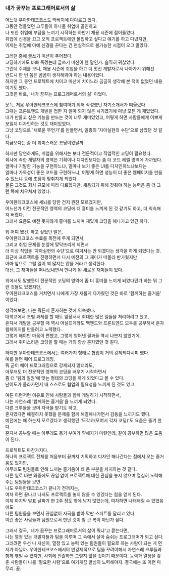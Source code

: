 ### 내가 꿈꾸는 프로그래머로서의 삶

어느덧 우아한테크코스도 막바지에 다다르고 있다.  
그동안 정들었던 크루들이 하나둘 취업에 골인하고  
나 또한 취업에 부담을 느끼기 시작하는 하반기 채용 시즌에 접어들었다.  
취업에 신경을 끄고 오직 프로젝트에만 몰입하고 싶다고 얘기를 하고 다녔지만,  
이제는 취업에 아예 신경을 끈다는 건 현실적으로 불가능한 시점이 오고 말았다.

그러던 중에 글쓰기 미션이 주어졌다.  
코딩하기에도 바빠 죽겠는데 글쓰기 미션이 웬 말인가. 솔직히 귀찮았다.  
그런데 주제를 보니, 채용 시즌에 취업을 하고 더 멋진 개발자로서 나아가기 위해선  
반드시 한 번 쯤은 곰곰이 생각해봐야 하는 내용이었다.  
하지만 그 동안 프로젝트에 치이고 미션에 치이느라 곰곰히 생각해 본 적이 없었던 내용이기도 했다.  
그것은 바로, '내가 꿈꾸는 프로그래머로서의 삶' 이었다.

문득, 처음 우아한테크코스에 참여하기 위해 작성했던 자기소개서가 떠올랐다.  
그때는 프론트엔드 개발을 접한 지 얼마 되지 않은 시기였기에 마냥 모든 게 재밌었다.  
내가 만들고 싶은 기능을 만드는 것이 너무 재미있었고, 어떻게 하면 사람들에게 이쁘게 보일지 디자인하는 것도 재미있었다.  
그냥 코딩으로 '새로운 무언가'를 만들면서, 일종의 '자아실현의 수단'으로 삼았던 것 같다.  
지금보다는 좀 더 취미스러운 코딩이었달까.

하지만 당연하게도, 취업을 위해서는 보다 전문적이고 직업적인 코딩이 필요했다.  
회사에 속한 개발자의 영역은 기획이나 디자인보다는 좀 더 코드 레벨 영역에 가까웠다.  
얼마나 기발한 기능을 구현하느냐, 얼마나 보기 좋은 UI를 디자인하느냐보다는  
얼마나 가독성이 좋은 코드를 구현하느냐, 어떻게 하면 성능이 더 좋은 웹페이지를 만들 수 있느냐 등에 초점이 맞춰지게 되었다.  
물론 그것도 회사 규모에 따라 다르겠지만, 채용되기 위해 갖춰야 하는 능력은 좀 더 그런 쪽에 치우쳐져 있었다.

우아한테크코스에 세뇌를 당한 건지 뭔진 모르겠지만,  
어느샌가 이런 전문적인 영역의 코딩에 더 흥미를 느끼게 된 것 같기도 하고, 더 익숙해져 버렸다.  
그래서 요즘도 예전 못지않게 흥미를 느끼며 재밌게 코딩을 해나가고 있긴 하다.

뭐 어찌 됐건. 하고 싶었던 말은,  
우아한테크코스 수료를 목전에 두게 되면서,  
그리고 취업 문제를 눈앞에 맞닥뜨리게 되면서  
더 이상 직업을 '자아실현의 수단'으로 여겨서는 안 되겠다는 생각을 하게 되었다는 것.  
최근에 프로젝트를 진행하면서 다시 예전의 그 재미가 떠올라 반가웠지만  
아마 앞으로 그럴 일이 썩 많지는 않을 거라고 생각한다.  
대신, 그 재미들을 떠나보내면서 만나게 된 새로운 재미들이 있다.

위에서도 말했듯이 전문적인 코딩의 영역에 좀 더 흥미를 느끼게 되었다던가 하는 뭐 그런 것들도 있겠지만,  
우아한테크코스를 거치면서 나에게 가장 새롭게 다가왔던 것은 바로 '함께하는 즐거움' 이었다.

생각해보면, 나는 뭐든지 혼자하는 것에 익숙했다.  
대학교에서 조별 과제를 할 때도 앞장서서 최대한 많은 일들을 처리하려고 했고,  
혼자서 개발을 공부할 때 역시 어설프게라도 백엔드와 프론트엔드 모두를 공부해서 혼자 웹페이지를 만들려고 노력했다.  
그렇게 해야만 마음이 편했고, 그렇게 얻어낸 결과들 역시 나쁘지 않았기에.  
그래서 취미스러운 코딩을 할 때는 거의 항상 혼자였던 것 같다.

하지만 우아한테크코스에서는 여러가지 형태로 협업이 거의 강제되다시피 했다.  
예를 들면 페어 프로그래밍.  
뭐 굳이 페어 프로그래밍으로 강제되지 않더라도,  
아무래도 더 전문적인 영역의 코딩을 배우기 시작하면서  
좀 더 '팀의 일원'에 맞는 형태의 코딩을 하게 되었다고 볼 수 있다.  
난이도가 올라가면서 내 스스로도 협업의 필요성을 느끼게 된 것도 있고.

여튼 이런저런 이유로 인해 사람들과 함께 개발하기 시작하면서,  
나는 자연스레 '함께하는 즐거움'을 느끼게 되었다.  
다른 크루들을 보며 자극을 받기도 하고,  
혼자였다면 해결하지 못했을 문제를 함께 해결해나가면서 감동을 느끼기도 했다.  
예전에는 왜 하는지 모르겠다고 생각했던 '모각코(모여서 각자 코딩)'도 요즘은 즐겨 한다.  
혼자서 공부할 때는 아무래도 동기 부여가 약해지기 마련인데, 같이 공부하면 많은 도움이 된다.

프로젝트도 마찬가지다.  
하나의 프로젝트 전체를 처음부터 끝까지 기획하고 디자인 해나간다는 점에서 오는 즐거움도 있지만,  
아무래도 팀원들로 인해 느끼는 즐거움이 꽤 큰 부분을 차지하는 것 같다.  
다른 일로 바쁜 와중에도 끊임 없이 프로젝트에 대한 관심을 놓지 않으며 열심히 노력해주는 팀원들을 보면  
나도 우아한테크코스가 끝나기 전까지는,  
여차 하면 끝나고 나서도 프로젝트를 놓지 않을 수 있겠다는 힘을 얻게 된다.  
이제 마지막 발표 날짜가 한 2주 정도 밖에 남지 않았는데, 여차하면 나태해질 수 있었음에도  
다른 팀원들을 보면서 끊임없이 자극을 받아 막판 스퍼트를 달리고 있다.  
이런 좋은 사람들과 팀원으로서 만난 것이 참 큰 복이 아닌가 싶다.

그래서 결국, '네가 꿈꾸는 프로그래머로서의 삶이 뭐냐'고 묻는다면,  
나는 열정 있는 개발자들과 팀을 이루며 그 속에서 살아 숨쉬는 프로그래머가 되고 싶다.
그러려면 우선 나 자신이, 열정 있고 능력 있는 팀원들이 필요로 하는 사람이 되는 게 먼저가 아닐까.
우아한테크코스에서야 반강제적으로 팀을 꾸려야해서 자연스레 크루들과 함께 엮일 수 있지만,
사회에 진출하면 그렇지 않을 것이기 때문이다.
능력과 열정을 갖춘 사람들이 나를 '필요한 사람'으로 여기게끔 열심히 노력해야지.
결국에는 또 이런 마무리.
끝.
